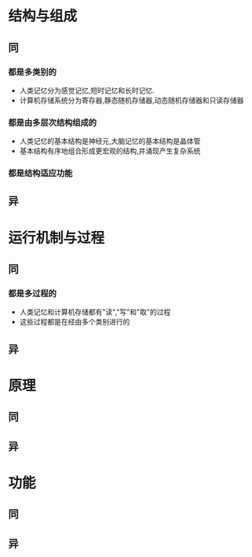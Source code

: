 # 结构与组成

## 同

### 都是多类别的

- 人类记忆分为感觉记忆,短时记忆和长时记忆.
- 计算机存储系统分为寄存器,静态随机存储器,动态随机存储器和只读存储器

### 都是由多层次结构组成的

- 人类记忆的基本结构是神经元,大脑记忆的基本结构是晶体管
- 基本结构有序地组合形成更宏观的结构,并涌现产生复杂系统

### 都是结构适应功能

## 异

# 运行机制与过程

## 同

### 都是多过程的

- 人类记忆和计算机存储都有"读","写"和"取"的过程
- 这些过程都是在经由多个类别进行的

## 异

# 原理

## 同

## 异

# 功能

## 同

## 异